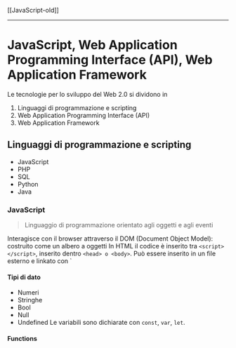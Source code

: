 [[JavaScript-old]]

---

# JavaScript, Web Application Programming Interface (API), Web Application Framework

Le tecnologie per lo sviluppo del Web 2.0 si dividono in 
1. Linguaggi di programmazione e scripting
2. Web Application Programming Interface (API)
3. Web Application Framework

## Linguaggi di programmazione e scripting 
- JavaScript 
- PHP
- SQL
- Python
- Java

### JavaScript
> Linguaggio di programmazione orientato agli oggetti e agli eventi

Interagisce con il browser attraverso il DOM (Document Object Model): costruito come un albero a oggetti
In HTML il codice è inserito tra `<script> </script>`, inserito dentro `<head> o <body>`. Può essere inserito in un file esterno e linkato con `<script src="file.js"></script> 

#### Tipi di dato
- Numeri 
- Stringhe
- Bool
- Null
- Undefined 
Le variabili sono dichiarate con `const`, `var`, `let`. 

#### Functions




